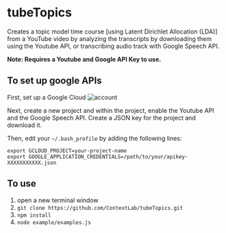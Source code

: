 # tubeTopics
Creates a topic model time course [using Latent Dirichlet Allocation (LDA)] from a YouTube video by analyzing the transcripts by downloading them using the Youtube API, or transcribing audio track with Google Speech API.

**Note: Requires a Youtube and Google API Key to use.**

## To set up google APIs

First, set up a Google Cloud ![account](https://cloud.google.com/)

Next, create a new project and within the project, enable the Youtube API and the Google Speech API. Create a JSON key for the project and download it.

Then, edit your `~/.bash_profile` by adding the following lines:
```
export GCLOUD_PROJECT=your-project-name
export GOOGLE_APPLICATION_CREDENTIALS=/path/to/your/apikey-XXXXXXXXXXX.json
```

## To use
1. open a new terminal window
2. `git clone https://github.com/ContextLab/tubeTopics.git`
3. `npm install`
4. `node example/examples.js`
